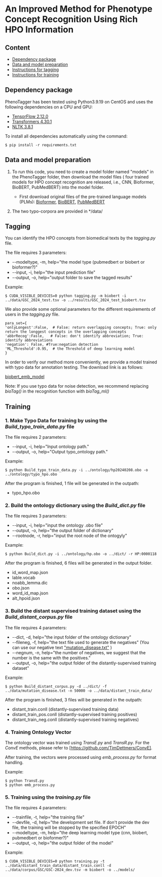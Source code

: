 # An Improved Method for Phenotype Concept Recognition Using Rich HPO Information

## Content

- [Dependency package](#package)
- [Data and model preparation](#preparation)
- [Instructions for tagging](#tagging)
- [Instructions for training](#training)


## Dependency package

<a name="package"></a>
PhenoTagger has been tested using Python3.9.19 on CentOS and uses the following dependencies on a CPU and GPU:

- [TensorFlow 2.12.0](https://www.tensorflow.org/)
- [Transformers 4.30.1](https://huggingface.co/docs/transformers/index)
- [NLTK 3.8.1](www.nltk.org)


To install all dependencies automatically using the command:

```
$ pip install -r requirements.txt
```

## Data and model preparation

<a name="preparation"></a>

1. To run this code, you need to create a model folder named "models" in the PhenoTagger folder, then download the model files ( four trained models for HPO concept recognition are released, i.e., CNN, Bioformer, BioBERT, PubMedBERT) into the model folder.

   - First download original files of the pre-trained language models (PLMs): [Bioformer](https://huggingface.co/bioformers/bioformer-8L/), [BioBERT](https://huggingface.co/dmis-lab/biobert-base-cased-v1.2), [PubMedBERT](https://huggingface.co/microsoft/BiomedNLP-PubMedBERT-base-uncased-abstract-fulltext)
2. The two typo-corpora are provided in */data/ 

## Tagging

<a name="tagging"></a>

You can identify the HPO concepts from biomedical texts by the *tagging.py* file.


The file requires 3 parameters:

- --modeltype, -m, help="the model type (pubmedbert or biobert or bioformer?)"
- --input, -i, help="the input prediction file"
- --output, -o, help="output folder to save the tagged results"

Example:

```
$ CUDA_VISIBLE_DEVICES=0 python tagging.py -m biobert -i ../data/GSC_2024_test.tsv -o ../results/GSC_2024_test_biobert.tsv
```

We also provide some optional parameters for the different requirements of users in the *tagging.py* file.

```
para_set={
'onlyLongest':False,  # False: return overlapping concepts; True: only return the longgest concepts in the overlapping concepts
'abbrRecog':Fasle,   # False: don't identify abbreviation; True: identify abbreviations
'negation': False, #True:negation detection
'ML_Threshold':0.95,  # the Threshold of deep learning model
}
```

In order to verify our method more conveniently, we provide a model trained with typo data for annotation testing. The download link is as follows:

[biobert_emb_model](https://huggingface.co/Mr77/emb)

Note: If you use typo data for noise detection, we recommend replacing *bioTag()* in the recognition function with *bioTag_ml()*

## Training

<a name="training"></a>

### 1. Make Typo Data for training by using the *Build_typo_train_data.py* file

The file requires 2 parameters:

- --input, -i, help="Input ontology path."
- --output, -o, help="Output typo_ontology path."

Example:

```
$ python Build_typo_train_data.py -i ../ontology/hp20240208.obo -o ../ontology/typo_hpo.obo
```

After the program is finished, 1 file will be generated in the outpath:

- typo_hpo.obo

### 2. Build the ontology dictionary using the *Build_dict.py* file

The file requires 3 parameters:

- --input, -i, help="input the ontology .obo file"
- --output, -o, help="the output folder of dictionary"
- --rootnode, -r, help="input the root node of the ontogyly"

Example:

```
$ python Build_dict.py -i ../ontology/hp.obo -o ../dict/ -r HP:0000118
```

After the program is finished, 6 files will be generated in the output folder.

- id\_word\_map.json
- lable.vocab
- noabb\_lemma.dic
- obo.json
- word\_id\_map.json
- alt\_hpoid.json

### 3. Build the distant supervised training dataset using the *Build_distant_corpus.py* file

The file requires 4 parameters:

- --dict, -d, help="the input folder of the ontology dictionary"
- --fileneg, -f, help="the text file used to generate the negatives" (You can use our negative text ["mutation_disease.txt"](https://ftp.ncbi.nlm.nih.gov/pub/lu/PhenoTagger/mutation_disease.zip) )
- --negnum, -n, help="the number of negatives, we suggest that the number is the same with the positives."
- --output, -o, help="the output folder of the distantly-supervised training dataset"

Example:

```
$ python Build_distant_corpus.py -d ../dict/ -f ../data/mutation_disease.txt -n 50000 -o ../data/distant_train_data/
```

After the program is finished, 3 files will be generated in the outpath:

- distant\_train.conll       (distantly-supervised training data)
- distant\_train\_pos.conll  (distantly-supervised training positives)
- distant\_train\_neg.conll  (distantly-supervised training negatives)

### 4. Training Ontology Vector

The ontology vector was trained using *TransE.py* and *TransR.py*. For the *ConvE* methods, please refer to [https://github.com/TimDettmers/ConvE].

After training, the vectors were processed using *emb_process.py* for format handling.

Example:

```
$ python TransE.py
$ python emb_process.py
```

### 5. Training using the *training.py* file

The file requires 4 parameters:

- --trainfile, -t, help="the training file"
- --devfile, -d, help="the development set file. If don't provide the dev file, the training will be stopped by the specified EPOCH"
- --modeltype, -m, help="the deep learning model type (cnn, biobert, pubmedbert or bioformer?)"
- --output, -o, help="the output folder of the model"

Example:

```
$ CUDA_VISIBLE_DEVICES=0 python training.py -t ../data/distant_train_data/distant_train.conll -d ../data/corpus/GSC/GSC-2024_dev.tsv -m biobert -o ../models/
```

